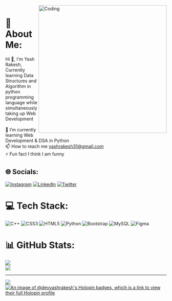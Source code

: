 <img align="right" alt="Coding" width="400" src="https://camo.githubusercontent.com/cae12fddd9d6982901d82580bdf321d81fb299141098ca1c2d4891870827bf17/68747470733a2f2f6d69726f2e6d656469756d2e636f6d2f6d61782f313336302f302a37513379765349765f7430696f4a2d5a2e676966">

# 💫 About Me:
Hi 👋, I'm Yash Rakesh, Currently learning Data Structures and Algorithm in python programming language while simultaneously taking up Web Development<br><br>🌱 I’m currently learning Web Development & DSA in Python<br>📫 How to reach me yashrakesh31@gmail.com<br>⚡ Fun fact I think I am funny


## 🌐 Socials:
[![Instagram](https://img.shields.io/badge/Instagram-%23E4405F.svg?logo=Instagram&logoColor=white)](https://instagram.com/_yash.rakesh_) [![LinkedIn](https://img.shields.io/badge/LinkedIn-%230077B5.svg?logo=linkedin&logoColor=white)](https://linkedin.com/in/yash-rakesh) [![Twitter](https://img.shields.io/badge/Twitter-%231DA1F2.svg?logo=Twitter&logoColor=white)](https://twitter.com/YashRakesh13) 

# 💻 Tech Stack:
![C++](https://img.shields.io/badge/c++-%2300599C.svg?style=for-the-badge&logo=c%2B%2B&logoColor=white) ![CSS3](https://img.shields.io/badge/css3-%231572B6.svg?style=for-the-badge&logo=css3&logoColor=white) ![HTML5](https://img.shields.io/badge/html5-%23E34F26.svg?style=for-the-badge&logo=html5&logoColor=white) ![Python](https://img.shields.io/badge/python-3670A0?style=for-the-badge&logo=python&logoColor=ffdd54) ![Bootstrap](https://img.shields.io/badge/bootstrap-%23563D7C.svg?style=for-the-badge&logo=bootstrap&logoColor=white) ![MySQL](https://img.shields.io/badge/mysql-%2300f.svg?style=for-the-badge&logo=mysql&logoColor=white) 	![Figma](https://img.shields.io/badge/figma-%23F24E1E.svg?style=for-the-badge&logo=figma&logoColor=white)
# 📊 GitHub Stats:
![](https://github-readme-streak-stats.herokuapp.com/?user=dev-yashrakesh&theme=blue-green&hide_border=false)<br/>
![](https://github-readme-stats.vercel.app/api/top-langs/?username=dev-yashrakesh&theme=blue-green&hide_border=false&include_all_commits=true&count_private=true&layout=compact)



---
[![](https://visitcount.itsvg.in/api?id=dev-yashrakesh&icon=0&color=0)](https://visitcount.itsvg.in)
[![An image of @devyashrakesh's Holopin badges, which is a link to view their full Holopin profile](https://holopin.me/devyashrakesh)](https://holopin.io/@devyashrakesh)

<!-- Proudly created with GPRM ( https://gprm.itsvg.in ) -->
